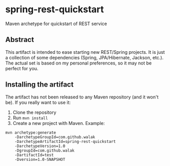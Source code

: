 # spring-rest-quickstart
Maven archetype for quickstart of REST service

## Abstract
This artifact is intended to ease starting new REST/Spring projects. It is just a collection of some
dependencies (Spring, JPA/Hibernate, Jackson, etc.). The actual set is based on my personal preferences, so it may not be
perfect for you.

## Installing the artifact
The artifact has not been released to any Maven repository (and it won't be). If you really want to use it:

1. Clone the repository
2. Run `mvn install`
3. Create a new project with Maven. Example:
```
mvn archetype:generate
    -DarchetypeGroupId=com.github.walak
    -DarchetypeArtifactId=spring-rest-quickstart
    -DarchetypeVersion=1.0
    -DgroupId=com.github.walak
    -DartifactId=test
    -Dversion=1.0-SNAPSHOT
